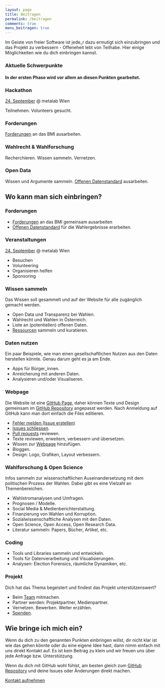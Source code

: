 ```yaml
---
layout: page
title: Beitragen
permalink: /beitragen
comments: true
menu_beitragen: true
---
```


<p class="text-center">Im Geiste von freier Software ist jede_r dazu ermutigt sich einzubringen und das Projekt zu verbessern - Offeneheit lebt von Teilhabe. Hier einige Möglichkeiten wie du dich einbringen kannst.</p>

<div class="schwerpunkte col-xs-12">

<h3 class="text-center col-xs-12"><i class="fa fa-exclamation-circle" aria-hidden="true"></i> Aktuelle Schwerpunkte</h3>
<h4 class="text-center">In der ersten Phase wird vor allem an diesen Punkten gearbeitet.</h4>
<div class="col-xs-12 col-md-3 text-center">
<h3><i class="fa fa-calendar" aria-hidden="true"></i> Hackathon</h3>
<p><a href="/hackathon-metalab" title="Hackathon Metalab">24. September</a> @ metalab Wien</p>
Teilnehmen. Volunteers gesucht.
</div>
<div class="col-xs-12 col-md-3 text-center">
<h3><i class="fa fa-pencil" aria-hidden="true"></i> Forderungen</h3>
<a href="/forderungen-v1" alt="Forderungen">Forderungen</a> an das BMI ausarbeiten.
</div>
<div class="col-xs-12 col-md-3 text-center">
<h3><i class="fa fa-university" aria-hidden="true"></i> Wahlrecht & Wahlforschung</h3>
Recherchieren. Wissen sammeln. Vernetzen.
</div>
<div class="col-xs-12 col-md-3 text-center">
<h3><i class="fa fa-database" aria-hidden="true"></i> Open Data</h3>
Wissen und Argumente sammeln. <a href="/forderungen" alt="Datenstandard">Offenen Datenstandard</a> ausarbeiten.
</div>

</div>

<div class="wo-einbringen">
<h2 class="col-xs-12">Wo kann man sich einbringen?</h2>

<div class="col-xs-12 col-md-6">
<h3 class="text-center"><i class="fa fa-pencil" aria-hidden="true"></i> Forderungen</h3>
<ul>
<li><a href="/forderungen-v1" alt="Forderungen">Forderungen</a> an das BMI gemeinsam ausarbeiten</li>
<li><a href="/forderungen-v1" alt="Datenstandard">Offenen Datenstandard</a> für die Wahlergebnisse erarbeiten.</li>
</ul>
</div>

<div class="col-xs-12 col-md-6">
<h3 class="text-center"><i class="fa fa-calendar" aria-hidden="true"></i> Veranstaltungen</h3>
<a href="/hackathon-metalab" title="Hackathon Metalab">24. September</a> @ metalab Wien
<ul>
<li>Besuchen</li>
<li>Volunteering</li>
<li>Organisieren helfen</li>
<li>Sponsoring</li>
</ul>
</div>

<div class="col-xs-12 col-md-6">
<h3 class="text-center"><i class="fa fa-eye" aria-hidden="true"></i> Wissen sammeln</h3>
Das Wissen soll gesammelt und auf der Website für alle zugänglich gemacht werden.
<ul>
<li>Open Data und Transparenz bei Wahlen.</li>
<li>Wahlrecht und Wahlen in Österreich.</li>
<li>Liste an (potentiellen) offenen Daten.</li>
<li><a href="/ressourcen" title="Ressourcen">Ressourcen</a> sammeln und kuratieren.</li>
</ul>
</div>

<div class="col-xs-12 col-md-6">
<h3 class="text-center"><i class="fa fa-bar-chart" aria-hidden="true"></i> Daten nutzen</h3>
Ein paar Beispiele, wie man einen gesellschaftlichen Nutzen aus den Daten herstellen könnte. Genau darum geht es ja am Ende.
<ul>
<li>Apps für Bürger_innen.</li>
<li>Anreicherung mit anderen Daten.</li>
<li>Analysieren und/oder Visualiseren.</li>
</ul>
</div>

<div class="col-xs-12 col-md-6">
<h3 class="text-center"><i class="fa fa-github" aria-hidden="true"></i> Webpage</h3>
Die Website ist eine <a href="https://pages.github.com/" alt="GitHub Pages">GitHub Page</a>, daher können Texte und Design gemeinsam im <a href="https://github.com/OKFNat/offenewahlen" alt="GitHub Repository Offene Wahlen">GitHub Repository</a> angepasst werden. Nach Anmeldung auf GitHub kann man dort einfach die Files editieren.
<ul>
<li><a href="https://github.com/OKFNat/offenewahlen/issues/new" alt="Fehler melden">Fehler melden (Issue erstellen)</a></li>
<li><a href="https://github.com/OKFNat/offenewahlen/issues" alt="Issues schliessen">Issues schliessen</a>.</li>
<li><i class="fa fa-code-fork" aria-hidden="true"></i> <a href="https://github.com/OKFNat/offenewahlen/pulls" alt="Pull Requests">Pull requests</a> reviewen.</li>
<li>Texte reviewen, erweitern, verbessern und übersetzen.</li>
<li>Wissen zur <a href="https://github.com/OKFNat/offenewahlen" alt="GitHub Repository Offene Wahlen">Webpage</a> hinzufügen.</li>
<li>Bloggen.</li>
<li>Design: Logo, Grafiken, Layout verbessern.</li>
</ul>
</div>

<div class="col-xs-12 col-md-6">
<h3 class="text-center"><i class="fa fa-pencil" aria-hidden="true"></i> Wahlforschung & Open Science</h3>
Infos sammeln zur wissenschaftlichen Auseinandersetzung mit dem politischen Prozess der Wahlen. Dabei gibt es eine Vielzahl an Themenbereichen.
<ul>
<li>Wahlstromanalysen und Umfragen.</li>
<li>Prognosen / Modelle.</li>
<li>Social Media & Medienberichterstattung.</li>
<li>Finanzierung von Wahlen und Korruption.</li>
<li>Sozialwissenschaftliche Analysen mit den Daten.</li>
<li>Open Science, Open Access, Open Research Data.</li>
<li>Literatur sammeln: Papers, Bücher, Artikel, etc.</li>
</ul>
</div>

<div class="col-xs-12 col-md-6">
<h3 class="text-center"><i class="fa fa-terminal" aria-hidden="true"></i> Coding</h3>
<ul>
<li>Tools und Libraries sammeln und entwickeln.</li>
<li>Tools für Datenverarbeitung und Visualisierungen.</li>
<li>Analysen: Election Forensics, räumliche Dynamiken, etc.</li>
</ul>
</div>

<div class="col-xs-12 col-md-6">
<h3 class="text-center"><i class="fa fa-users" aria-hidden="true"></i> Projekt</h3>
Dich hat das Thema begeistert und findest das Projekt unterstützenswert?
<ul>
<li>Beim <a href="/kontakt" alt="Kontakt">Team</a>  mitmachen.</li>
<li>Partner werden: Projektpartner, Medienpartner.</li>
<li>Vernetzen. Bewerben. Weiter erzählen.</li>
<li><a href="/spenden" alt="Spenden">Spenden</a>.</li>
</ul>
</div>

</div>

<div class="wie-einbringen col-xs-12">
<h2>Wie bringe ich mich ein?</h2>
Wenn du dich zu den genannten Punkten einbringen willst, dir nicht klar ist wie das gehen könnte oder du eine eigene Idee hast, dann nimm einfach mit uns direkt Kontakt auf. Es ist kein Beitrag zu klein und wir freuen uns über jede Anfrage bzw. Unterstützung.

Wenn du dich mit GitHub wohl fühlst, am besten gleich zum <a href="https://github.com/OKFNat/offenewahlen" title="Offene Wahlen GitHub Repository"><i class="fa fa-github" aria-hidden="true"></i> GitHub Repository</a> und deine Issues oder Änderungen direkt machen.

<a href="/kontakt" class="highlight-link" alt="Kontakt"><i class="fa fa-comments-o" aria-hidden="true"></i> Kontakt aufnehmen</a>
</div>
